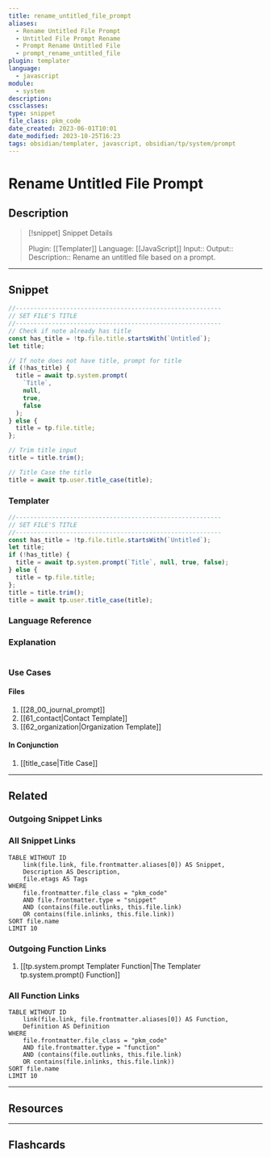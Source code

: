 ```yaml
---
title: rename_untitled_file_prompt
aliases:
  - Rename Untitled File Prompt
  - Untitled File Prompt Rename
  - Prompt Rename Untitled File
  - prompt_rename_untitled_file
plugin: templater
language:
  - javascript
module:
  - system
description:
cssclasses:
type: snippet
file_class: pkm_code
date_created: 2023-06-01T10:01
date_modified: 2023-10-25T16:23
tags: obsidian/templater, javascript, obsidian/tp/system/prompt
---
```

# Rename Untitled File Prompt

## Description

> [!snippet] Snippet Details
>
> Plugin: [[Templater]]
> Language: [[JavaScript]]
> Input::
> Output::
> Description:: Rename an untitled file based on a prompt.

---

## Snippet

```javascript
//---------------------------------------------------------
// SET FILE'S TITLE
//---------------------------------------------------------
// Check if note already has title
const has_title = !tp.file.title.startsWith(`Untitled`);
let title;

// If note does not have title, prompt for title
if (!has_title) {
  title = await tp.system.prompt(
    `Title`,
    null,
    true,
    false
  );
} else {
  title = tp.file.title;
};

// Trim title input
title = title.trim();

// Title Case the title
title = await tp.user.title_case(title);
```

### Templater

```javascript
//---------------------------------------------------------
// SET FILE'S TITLE
//---------------------------------------------------------
const has_title = !tp.file.title.startsWith(`Untitled`);
let title;
if (!has_title) {
  title = await tp.system.prompt(`Title`, null, true, false);
} else {
  title = tp.file.title;
};
title = title.trim();
title = await tp.user.title_case(title);
```

### Language Reference

<!-- Recreate the code with links to files  -->

### Explanation

```javascript

```

### Use Cases

#### Files

<!-- Files containing the snippet  -->

1. [[28_00_journal_prompt]]
2. [[61_contact|Contact Template]]
3. [[62_organization|Organization Template]]

#### In Conjunction

<!-- Snippets used together with this snippet  -->

1. [[title_case|Title Case]]

---

## Related

### Outgoing Snippet Links

<!-- Link related snippet here -->

### All Snippet Links

<!-- Query limit 10  -->

```dataview
TABLE WITHOUT ID
	link(file.link, file.frontmatter.aliases[0]) AS Snippet,
	Description AS Description,
	file.etags AS Tags
WHERE
	file.frontmatter.file_class = "pkm_code"
	AND file.frontmatter.type = "snippet"
	AND (contains(file.outlinks, this.file.link)
	OR contains(file.inlinks, this.file.link))
SORT file.name
LIMIT 10
```

### Outgoing Function Links

<!-- Link related functions here -->

1. [[tp.system.prompt Templater Function|The Templater tp.system.prompt() Function]]

### All Function Links

<!-- Query limit 10  -->

```dataview
TABLE WITHOUT ID
	link(file.link, file.frontmatter.aliases[0]) AS Function,
	Definition AS Definition
WHERE
	file.frontmatter.file_class = "pkm_code"
	AND file.frontmatter.type = "function"
	AND (contains(file.outlinks, this.file.link)
	OR contains(file.inlinks, this.file.link))
SORT file.name
LIMIT 10
```

---

## Resources

---

## Flashcards
